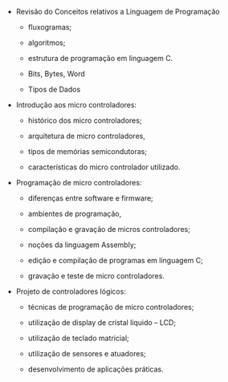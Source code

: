 * Revisão do Conceitos relativos a Linguagem de Programação

  * fluxogramas;

  * algoritmos;

  * estrutura de programação em linguagem C.

  * Bits, Bytes, Word

  * Tipos de Dados


* Introdução aos micro controladores:

  * histórico dos micro controladores;

  * arquitetura de micro controladores,

  * tipos de memórias semicondutoras;

  * características do micro controlador utilizado.


* Programação de micro controladores:

  * diferenças entre software e firmware;

  * ambientes de programação,

  * compilação e gravação de micros controladores;

  * noções da linguagem Assembly;

  * edição e compilação de programas em linguagem C;

  * gravação e teste de micro controladores.


* Projeto de controladores lógicos:

  * técnicas de programação de micro controladores;

  * utilização de display de cristal líquido – LCD;

  * utilização de teclado matricial;

  * utilização de sensores e atuadores;

  * desenvolvimento de aplicações práticas.



